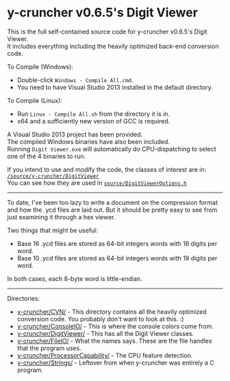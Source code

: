 y-cruncher v0.6.5's Digit Viewer
===========

This is the full self-contained source code for y-cruncher v0.6.5's Digit Viewer.<br>
It includes everything including the heavily optimized back-end conversion code.

To Compile (Windows):
 - Double-click `Windows - Compile All.cmd`.
 - You need to have Visual Studio 2013 installed in the default directory.

To Compile (Linux):
 - Run `Linux - Compile All.sh` from the directory it is in.
 - x64 and a sufficiently new version of GCC is required.

A Visual Studio 2013 project has been provided.<br>
The compiled Windows binaries have also been included.<br>
Running `Digit Viewer.exe` will automatically do CPU-dispatching to select one of the 4 binaries to run.

If you intend to use and modify the code, the classes of interest are in:
[`/source/y-cruncher/DigitViewer`](https://github.com/Mysticial/DigitViewer/tree/master/source/y-cruncher/DigitViewer)<br>
You can see how they are used in
[`source/DigitViewerOptions.h`](https://github.com/Mysticial/DigitViewer/blob/master/source/DigitViewerUI.h)

-----

To date, I've been too lazy to write a document on the compression format and how the .ycd files are laid out.
But it should be pretty easy to see from just examining it through a hex viewer.

Two things that might be useful:
 - Base 16 .ycd files are stored as 64-bit integers words with 16 digits per word.
 - Base 10 .ycd files are stored as 64-bit integers words with 19 digits per word.

In both cases, each 8-byte word is little-endian.

-----

Directories:
 - [y-cruncher/CVN/](https://github.com/Mysticial/DigitViewer/tree/master/Digit%20Viewer%20%28VSS%29/source/y-cruncher) - This directory contains all the heavily optimized conversion code. You probably don't want to look at this. :)
 - [y-cruncher/ConsoleIO/](https://github.com/Mysticial/DigitViewer/tree/master/Digit%20Viewer%20%28VSS%29/source/y-cruncher/ConsoleIO) - This is where the console colors come from.
 - [y-cruncher/DigitViewer/](https://github.com/Mysticial/DigitViewer/tree/master/Digit%20Viewer%20%28VSS%29/source/y-cruncher/DigitViewer) - This has all the Digit Viewer classes.
 - [y-cruncher/FileIO/](https://github.com/Mysticial/DigitViewer/tree/master/Digit%20Viewer%20%28VSS%29/source/y-cruncher/FileIO) - What the names says. These are the file handles that the program uses.
 - [y-cruncher/ProcessorCapability/](https://github.com/Mysticial/DigitViewer/tree/master/Digit%20Viewer%20%28VSS%29/source/y-cruncher/ProcessorCapability) - The CPU feature detection.
 - [y-cruncher/Strings/](https://github.com/Mysticial/DigitViewer/tree/master/Digit%20Viewer%20%28VSS%29/source/y-cruncher/Strings) - Leftover from when y-cruncher was entirely a C program.

